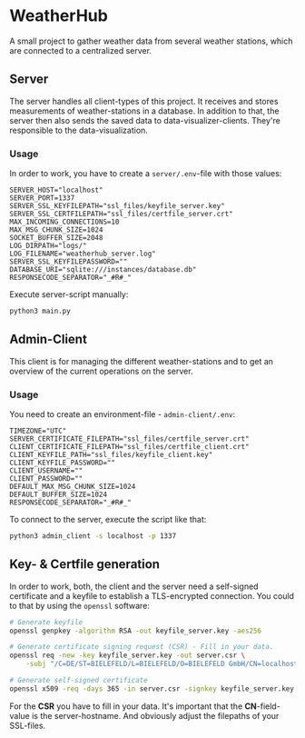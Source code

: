 # WeatherHub

A small project to gather weather data from several weather stations, which are connected to a centralized server.

## Server

The server handles all client-types of this project. It receives and stores measurements of weather-stations in a database. In addition to that, the server then also sends the saved data to 
data-visualizer-clients. They're responsible to the data-visualization.

### Usage


In order to work, you have to create a `server/.env`-file with those values:

```
SERVER_HOST="localhost"
SERVER_PORT=1337
SERVER_SSL_KEYFILEPATH="ssl_files/keyfile_server.key"
SERVER_SSL_CERTFILEPATH="ssl_files/certfile_server.crt"
MAX_INCOMING_CONNECTIONS=10
MAX_MSG_CHUNK_SIZE=1024
SOCKET_BUFFER_SIZE=2048
LOG_DIRPATH="logs/"
LOG_FILENAME="weatherhub_server.log"
SERVER_SSL_KEYFILEPASSWORD=""
DATABASE_URI="sqlite:///instances/database.db"
RESPONSECODE_SEPARATOR="_#R#_"
```

Execute server-script manually:

```BASH
python3 main.py
```


## Admin-Client

This client is for managing the different weather-stations and to get an overview of the current operations on the server.

### Usage

You need to create an environment-file - `admin-client/.env`:

```
TIMEZONE="UTC"
SERVER_CERTIFICATE_FILEPATH="ssl_files/certfile_server.crt"
CLIENT_CERTIFICATE_FILEPATH="ssl_files/certfile_client.crt"
CLIENT_KEYFILE_PATH="ssl_files/keyfile_client.key"
CLIENT_KEYFILE_PASSWORD=""
CLIENT_USERNAME=""
CLIENT_PASSWORD=""
DEFAULT_MAX_MSG_CHUNK_SIZE=1024
DEFAULT_BUFFER_SIZE=1024
RESPONSECODE_SEPARATOR="_#R#_"
```

To connect to the server, execute the script like that:

```BASH
python3 admin_client -s localhost -p 1337
```

## Key- & Certfile generation

In order to work, both, the client and the server need a self-signed certificate and a keyfile to establish a TLS-encrypted connection.
You could to that by using the `openssl` software:

```BASH
# Generate keyfile
openssl genpkey -algorithm RSA -out keyfile_server.key -aes256

# Generate certificate signing request (CSR) - Fill in your data.
openssl req -new -key keyfile_server.key -out server.csr \
    -subj "/C=DE/ST=BIELEFELD/L=BIELEFELD/O=BIELEFELD GmbH/CN=localhost"

# Generate self-signed certificate
openssl x509 -req -days 365 -in server.csr -signkey keyfile_server.key -out certfile_server.crt
```

For the __CSR__ you have to fill in your data. It's important that the __CN__-field-value is the server-hostname.
And obviously adjust the filepaths of your SSL-files.


